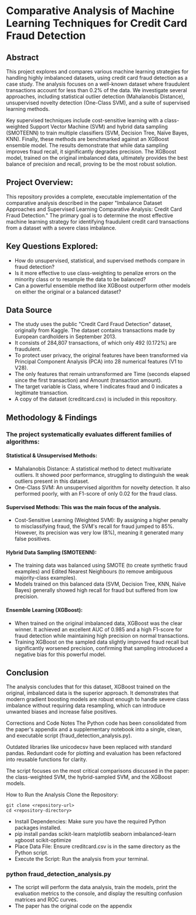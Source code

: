 # Comparative Analysis of Machine Learning Techniques for Credit Card Fraud Detection

  

## Abstract

This project explores and compares various machine learning strategies for handling highly imbalanced datasets, using credit card fraud detection as a case study. The analysis focuses on a well-known dataset where fraudulent transactions account for less than 0.2% of the data. We investigate several approaches, including statistical outlier detection (Mahalanobis Distance), unsupervised novelty detection (One-Class SVM), and a suite of supervised learning methods. 

Key supervised techniques include cost-sensitive learning with a class-weighted Support Vector Machine (SVM) and hybrid data sampling (SMOTEENN) to train multiple classifiers (SVM, Decision Tree, Naïve Bayes, KNN). Finally, these methods are benchmarked against an XGBoost ensemble model. The results demonstrate that while data sampling improves fraud recall, it significantly degrades precision. The XGBoost model, trained on the original imbalanced data, ultimately provides the best balance of precision and recall, proving to be the most robust solution.



## Project Overview:

This repository provides a complete, executable implementation of the comparative analysis described in the paper "Imbalance Dataset Approaches and Supervised Learning Comparative Analysis: Credit Card Fraud Detection." The primary goal is to determine the most effective machine learning strategy for identifying fraudulent credit card transactions from a dataset with a severe class imbalance.



## Key Questions Explored:

 * How do unsupervised, statistical, and supervised methods compare in fraud detection?
 * Is it more effective to use class-weighting to penalize errors on the minority class or to resample the data to be balanced?
 * Can a powerful ensemble method like XGBoost outperform other models on either the original or a balanced dataset?



## Data Source

 * The study uses the public "Credit Card Fraud Detection" dataset, originally from Kaggle. The dataset contains transactions made by European cardholders in September 2013.
 * It consists of 284,807 transactions, of which only 492 (0.172%) are fraudulent.
 * To protect user privacy, the original features have been transformed via Principal Component Analysis (PCA) into 28 numerical features (V1 to V28).
 * The only features that remain untransformed are Time (seconds elapsed since the first transaction) and Amount (transaction amount).
 * The target variable is Class, where 1 indicates fraud and 0 indicates a legitimate transaction.
 * A copy of the dataset (creditcard.csv) is included in this repository.



## Methodology & Findings

### The project systematically evaluates different families of algorithms:

#### Statistical & Unsupervised Methods:

  * Mahalanobis Distance: A statistical method to detect multivariate outliers. It showed poor performance, struggling to distinguish the weak outliers present in this dataset.
  * One-Class SVM: An unsupervised algorithm for novelty detection. It also performed poorly, with an F1-score of only 0.02 for the fraud class.

#### Supervised Methods: This was the main focus of the analysis.

  * Cost-Sensitive Learning (Weighted SVM): By assigning a higher penalty to misclassifying fraud, the SVM's recall for fraud jumped to 85%. However, its precision was very low (8%), meaning it generated many false positives.

#### Hybrid Data Sampling (SMOTEENN):

  *  The training data was balanced using SMOTE (to create synthetic fraud examples) and Edited Nearest Neighbours (to remove ambiguous majority-class examples).
  *  Models trained on this balanced data (SVM, Decision Tree, KNN, Naïve Bayes) generally showed high recall for fraud but suffered from low precision.

#### Ensemble Learning (XGBoost):

  *  When trained on the original imbalanced data, XGBoost was the clear winner. It achieved an excellent AUC of 0.985 and a high F1-score for fraud detection while maintaining high precision on normal transactions.
  * Training XGBoost on the sampled data slightly improved fraud recall but significantly worsened precision, confirming that sampling introduced a negative bias for this powerful model.

## Conclusion

The analysis concludes that for this dataset, XGBoost trained on the original, imbalanced data is the superior approach. It demonstrates that modern gradient boosting models are robust enough to handle severe class imbalance without requiring data resampling, which can introduce unwanted biases and increase false positives.

Corrections and Code Notes
The Python code has been consolidated from the paper's appendix and a supplementary notebook into a single, clean, and executable script (fraud_detection_analysis.py).

Outdated libraries like unicodecsv have been replaced with standard pandas.
Redundant code for plotting and evaluation has been refactored into reusable functions for clarity.

The script focuses on the most critical comparisons discussed in the paper: the class-weighted SVM, the hybrid-sampled SVM, and the XGBoost models.

How to Run the Analysis
Clone the Repository:

```git
git clone <repository-url>
cd <repository-directory>
```

 * Install Dependencies: Make sure you have the required Python packages installed.
 * pip install pandas scikit-learn matplotlib seaborn imbalanced-learn xgboost scikit-optimize
 * Place Data File: Ensure creditcard.csv is in the same directory as the Python script.
 * Execute the Script: Run the analysis from your terminal.

### python fraud_detection_analysis.py

 * The script will perform the data analysis, train the models, print the evaluation metrics to the console, and display the resulting confusion matrices and ROC curves.
 * The paper has the original code on the appendix

